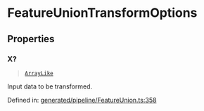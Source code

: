 # FeatureUnionTransformOptions

## Properties

### X?

> [`ArrayLike`](../types/ArrayLike.md)

Input data to be transformed.

Defined in:  [generated/pipeline/FeatureUnion.ts:358](https://github.com/transitive-bullshit/scikit-learn-ts/blob/92ab806/packages/sklearn/src/generated/pipeline/FeatureUnion.ts#L358)
